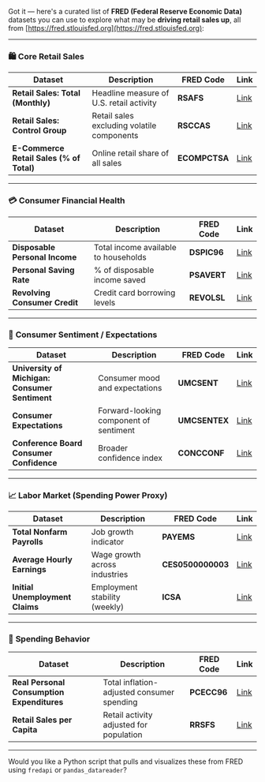 Got it — here's a curated list of **FRED (Federal Reserve Economic Data)** datasets you can use to explore what may be **driving retail sales up**, all from [https://fred.stlouisfed.org](https://fred.stlouisfed.org):

---

### 🛍️ **Core Retail Sales**

| Dataset                                  | Description                                | FRED Code     | Link                                                 |
| ---------------------------------------- | ------------------------------------------ | ------------- | ---------------------------------------------------- |
| **Retail Sales: Total (Monthly)**        | Headline measure of U.S. retail activity   | **RSAFS**     | [Link](https://fred.stlouisfed.org/series/RSAFS)     |
| **Retail Sales: Control Group**          | Retail sales excluding volatile components | **RSCCAS**    | [Link](https://fred.stlouisfed.org/series/RSCCAS)    |
| **E-Commerce Retail Sales (% of Total)** | Online retail share of all sales           | **ECOMPCTSA** | [Link](https://fred.stlouisfed.org/series/ECOMPCTSA) |

---

### 💳 **Consumer Financial Health**

| Dataset                        | Description                          | FRED Code   | Link                                               |
| ------------------------------ | ------------------------------------ | ----------- | -------------------------------------------------- |
| **Disposable Personal Income** | Total income available to households | **DSPIC96** | [Link](https://fred.stlouisfed.org/series/DSPIC96) |
| **Personal Saving Rate**       | % of disposable income saved         | **PSAVERT** | [Link](https://fred.stlouisfed.org/series/PSAVERT) |
| **Revolving Consumer Credit**  | Credit card borrowing levels         | **REVOLSL** | [Link](https://fred.stlouisfed.org/series/REVOLSL) |

---

### 🔮 **Consumer Sentiment / Expectations**

| Dataset                                        | Description                            | FRED Code     | Link                                                 |
| ---------------------------------------------- | -------------------------------------- | ------------- | ---------------------------------------------------- |
| **University of Michigan: Consumer Sentiment** | Consumer mood and expectations         | **UMCSENT**   | [Link](https://fred.stlouisfed.org/series/UMCSENT)   |
| **Consumer Expectations**                      | Forward-looking component of sentiment | **UMCSENTEX** | [Link](https://fred.stlouisfed.org/series/UMCSENTEX) |
| **Conference Board Consumer Confidence**       | Broader confidence index               | **CONCCONF**  | [Link](https://fred.stlouisfed.org/series/CONCCONF)  |

---

### 📈 **Labor Market (Spending Power Proxy)**

| Dataset                         | Description                   | FRED Code         | Link                                                     |
| ------------------------------- | ----------------------------- | ----------------- | -------------------------------------------------------- |
| **Total Nonfarm Payrolls**      | Job growth indicator          | **PAYEMS**        | [Link](https://fred.stlouisfed.org/series/PAYEMS)        |
| **Average Hourly Earnings**     | Wage growth across industries | **CES0500000003** | [Link](https://fred.stlouisfed.org/series/CES0500000003) |
| **Initial Unemployment Claims** | Employment stability (weekly) | **ICSA**          | [Link](https://fred.stlouisfed.org/series/ICSA)          |

---

### 🧾 **Spending Behavior**

| Dataset                                    | Description                                | FRED Code   | Link                                               |
| ------------------------------------------ | ------------------------------------------ | ----------- | -------------------------------------------------- |
| **Real Personal Consumption Expenditures** | Total inflation-adjusted consumer spending | **PCECC96** | [Link](https://fred.stlouisfed.org/series/PCECC96) |
| **Retail Sales per Capita**                | Retail activity adjusted for population    | **RRSFS**   | [Link](https://fred.stlouisfed.org/series/RRSFS)   |

---

Would you like a Python script that pulls and visualizes these from FRED using `fredapi` or `pandas_datareader`?
